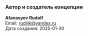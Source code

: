 ### Автор и создатель концепции
**Afanasyev Rudolf**  
Email: rudiiik@yandex.ru  
Дата создания: 2025-01-30  
